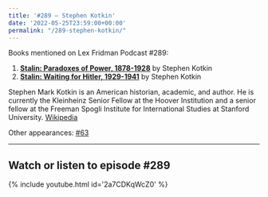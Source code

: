 ```yaml
---
title: '#289 – Stephen Kotkin'
date: '2022-05-25T23:59:00+00:00'
permalink: "/289-stephen-kotkin/"
---
```


Books mentioned on Lex Fridman Podcast #289:

1. <b><a href="https://amzn.to/3FyWiHS" target="_blank" rel="sponsored noopener noreferrer">Stalin: Paradoxes of Power, 1878-1928</a></b> by Stephen Kotkin
2. <b><a href="https://amzn.to/3QB6UfC" target="_blank" rel="sponsored noopener noreferrer">Stalin: Waiting for Hitler, 1929-1941</a></b> by Stephen Kotkin

Stephen Mark Kotkin is an American historian, academic, and author. He is currently the Kleinheinz Senior Fellow at the Hoover Institution and a senior fellow at the Freeman Spogli Institute for International Studies at Stanford University. <a href="https://en.wikipedia.org/wiki/Stephen_Kotkin" target="_blank">Wikipedia</a>

Other appearances: [\#63](/63-stephen-kotkin/)

- - - - - -

## Watch or listen to episode #289

{% include youtube.html id='2a7CDKqWcZ0' %}